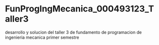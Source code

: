 # FunProgIngMecanica_000493123_Taller3
desarrollo y solucion del taller 3 de fundamento de programacion de ingenieria mecanica primer semestre
